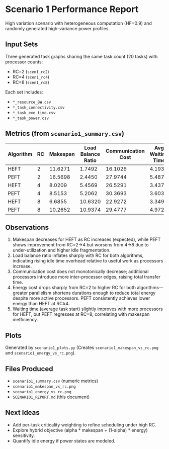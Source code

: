 # Scenario 1 Performance Report

High variation scenario with heterogeneous computation (HF=0.9) and randomly generated high-variance power profiles.

## Input Sets
Three generated task graphs sharing the same task count (20 tasks) with processor counts:
- RC=2 (`scen1_rc2`)
- RC=4 (`scen1_rc4`)
- RC=8 (`scen1_rc8`)

Each set includes:
- `*_resource_BW.csv`
- `*_task_connectivity.csv`
- `*_task_exe_time.csv`
- `*_task_power.csv`

## Metrics (from `scenario1_summary.csv`)
| Algorithm | RC | Makespan | Load Balance Ratio | Communication Cost | Avg Waiting Time | Energy Cost |
|-----------|----|----------|--------------------|--------------------|------------------|-------------|
| HEFT | 2 | 11.6271 | 1.7492 | 16.1026 | 4.1935 | 268.7132 |
| PEFT | 2 | 16.5698 | 2.4450 | 27.9744 | 5.4873 | 233.9453 |
| HEFT | 4 | 8.0209 | 5.4569 | 26.5291 | 3.4370 | 96.5006 |
| PEFT | 4 | 8.5153 | 5.2062 | 30.3693 | 3.6030 | 79.6075 |
| HEFT | 8 | 6.6855 | 10.6320 | 22.9272 | 3.3497 | 83.1341 |
| PEFT | 8 | 10.2652 | 10.9374 | 29.4777 | 4.9720 | 63.5347 |

## Observations
1. Makespan decreases for HEFT as RC increases (expected), while PEFT shows improvement from RC=2→4 but worsens from 4→8 due to under-utilization and higher idle fragmentation.
2. Load balance ratio inflates sharply with RC for both algorithms, indicating rising idle time overhead relative to useful work as processors increase.
3. Communication cost does not monotonically decrease; additional processors introduce more inter-processor edges, raising total transfer time.
4. Energy cost drops sharply from RC=2 to higher RC for both algorithms—greater parallelism shortens durations enough to reduce total energy despite more active processors. PEFT consistently achieves lower energy than HEFT at RC≥4.
5. Waiting time (average task start) slightly improves with more processors for HEFT, but PEFT regresses at RC=8, correlating with makespan inefficiency.

## Plots
Generated by `scenario1_plots.py` (Creates `scenario1_makespan_vs_rc.png` and `scenario1_energy_vs_rc.png`).

## Files Produced
- `scenario1_summary.csv` (numeric metrics)
- `scenario1_makespan_vs_rc.png`
- `scenario1_energy_vs_rc.png`
- `SCENARIO1_REPORT.md` (this document)

## Next Ideas
- Add per-task criticality weighting to refine scheduling under high RC.
- Explore hybrid objective (alpha * makespan + (1-alpha) * energy) sensitivity.
- Quantify idle energy if power states are modeled.
